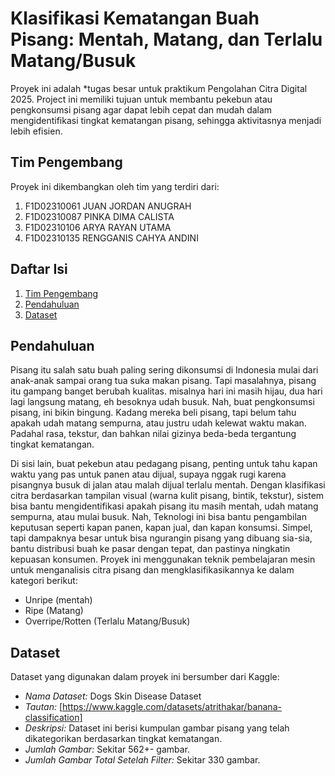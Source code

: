 # Klasifikasi Kematangan Buah Pisang: Mentah, Matang, dan Terlalu Matang/Busuk

Proyek ini adalah *tugas besar untuk praktikum Pengolahan Citra Digital 2025. Project ini memiliki tujuan untuk membantu pekebun atau pengkonsumsi pisang agar dapat lebih cepat dan mudah dalam mengidentifikasi tingkat kematangan pisang, sehingga aktivitasnya menjadi lebih efisien.

## Tim Pengembang

Proyek ini dikembangkan oleh tim yang terdiri dari:
1. F1D02310061	JUAN JORDAN ANUGRAH
2. F1D02310087	PINKA DIMA CALISTA
3. F1D02310106	ARYA RAYAN UTAMA
4. F1D02310135	RENGGANIS CAHYA ANDINI

## Daftar Isi

1.  [Tim Pengembang](#-tim-pengembang)
2.  [Pendahuluan](#-pendahuluan)
3.  [Dataset](#-dataset)

## Pendahuluan

Pisang itu salah satu buah paling sering dikonsumsi di Indonesia mulai dari anak-anak sampai orang tua suka makan pisang. Tapi masalahnya, pisang itu gampang banget berubah kualitas. misalnya hari ini masih hijau, dua hari lagi langsung matang, eh besoknya udah busuk. Nah, buat pengkonsumsi pisang, ini bikin bingung. Kadang mereka beli pisang, tapi belum tahu apakah udah matang sempurna, atau justru udah kelewat waktu makan. Padahal rasa, tekstur, dan bahkan nilai gizinya beda-beda tergantung tingkat kematangan.

Di sisi lain, buat pekebun atau pedagang pisang, penting untuk tahu kapan waktu yang pas untuk panen atau dijual, supaya nggak rugi karena pisangnya busuk di jalan atau malah dijual terlalu mentah. Dengan klasifikasi citra berdasarkan tampilan visual (warna kulit pisang, bintik, tekstur), sistem bisa bantu mengidentifikasi apakah pisang itu masih mentah, udah matang sempurna, atau mulai busuk. Nah, Teknologi ini bisa bantu pengambilan keputusan seperti kapan panen, kapan jual, dan kapan konsumsi. Simpel, tapi dampaknya besar untuk bisa ngurangin pisang yang dibuang sia-sia, bantu distribusi buah ke pasar dengan tepat, dan pastinya ningkatin kepuasan konsumen. Proyek ini menggunakan teknik pembelajaran mesin untuk menganalisis citra pisang dan mengklasifikasikannya ke dalam kategori berikut:
* Unripe (mentah)
* Ripe (Matang)
* Overripe/Rotten (Terlalu Matang/Busuk)

## Dataset

Dataset yang digunakan dalam proyek ini bersumber dari Kaggle:

* *Nama Dataset:* Dogs Skin Disease Dataset
* *Tautan:* [https://www.kaggle.com/datasets/atrithakar/banana-classification]
* *Deskripsi:* Dataset ini berisi kumpulan gambar pisang yang telah dikategorikan berdasarkan tingkat kematangan. 
* *Jumlah Gambar:* Sekitar 562+- gambar.
* *Jumlah Gambar Total Setelah Filter:* Sekitar 330 gambar.

